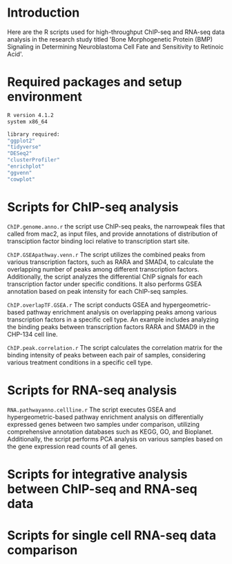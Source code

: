 # Introduction

Here are the R scripts used for high-throughput ChIP-seq and RNA-seq data analysis in the research study titled 
'Bone Morphogenetic Protein (BMP) Signaling in Determining Neuroblastoma Cell Fate and Sensitivity to Retinoic Acid'.


# Required packages and setup environment 

```sh
R version 4.1.2
system x86_64

library required:
"ggplot2"
"tidyverse"
"DESeq2"
"clusterProfiler"
"enrichplot"
"ggvenn"
"cowplot"
```

# Scripts for ChIP-seq analysis  

`ChIP.genome.anno.r` the script use ChIP-seq peaks, the narrowpeak files that called from mac2, as input files, and provide annotations of distribution of transciption factor binding loci relative to transcription start site.  

`ChIP.GSEApathway.venn.r` The script utilizes the combined peaks from various transcription factors, such as RARA and SMAD4, to calculate the overlapping number of peaks among different transcription factors. Additionally, the script analyzes the differential ChIP signals for each transcription factor under specific conditions. It also performs GSEA annotation based on peak intensity for each ChIP-seq samples.  

`ChIP.overlapTF.GSEA.r` The script conducts GSEA and hypergeometric-based pathway enrichment analysis on overlapping peaks among various transcription factors in a specific cell type. An example includes analyzing the binding peaks between transcription factors RARA and SMAD9 in the CHP-134 cell line.

`ChIP.peak.correlation.r` The script calculates the correlation matrix for the binding intensity of peaks between each pair of samples, considering various treatment conditions in a specific cell type.


# Scripts for RNA-seq analysis  

`RNA.pathwayanno.cellline.r` The script executes GSEA and hypergeometric-based pathway enrichment analysis on differentially expressed genes between two samples under comparison, utilizing comprehensive annotation databases such as KEGG, GO, and Bioplanet. Additionally, the script performs PCA analysis on various samples based on the gene expression read counts of all genes.

# Scripts for integrative analysis between ChIP-seq and RNA-seq data

# Scripts for single cell RNA-seq data comparison
